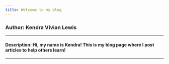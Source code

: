 ```yaml
---
title: Welcome to my blog
---
```

### Author: Kendra Vivian Lewis
---
#### Description: Hi, my name is Kendra! This is my blog page where I post articles to help others learn!
---
